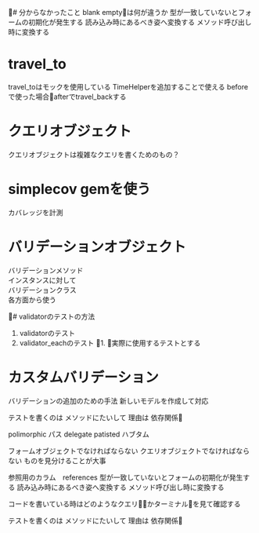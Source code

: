 # 分からなかったこと
blank emptyは何が違うか
型が一致していないとフォームの初期化が発生する
読み込み時にあるべき姿へ変換する
メソッド呼び出し時に変換する

# travel_to
travel_toはモックを使用している
TimeHelperを追加することで使える
beforeで使った場合afterでtravel_backする

# クエリオブジェクト
クエリオブジェクトは複雑なクエリを書くためのもの？

# simplecov gemを使う
カバレッジを計測

# バリデーションオブジェクト
バリデーションメソッド  
インスタンスに対して  
バリデーションクラス  
各方面から使う  

# validatorのテストの方法
1. validatorのテスト
1. validator_eachのテスト
1. 実際に使用するテストとする

# カスタムバリデーション
バリデーションの追加のための手法
新しいモデルを作成して対応


テストを書くのは
メソッドにたいして
理由は 依存関係

polimorphic パス
delegate patisted
ハブタム

フォームオブジェクトでなければならない
クエリオブジェクトでなければならない
ものを見分けることが大事


参照用のカラム　references
型が一致していないとフォームの初期化が発生する
読み込み時にあるべき姿へ変換する
メソッド呼び出し時に変換する

コードを書いている時はどのようなクエリかターミナルを見て確認する

テストを書くのは
メソッドにたいして
理由は 依存関係
